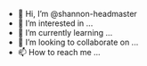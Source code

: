 - 👋 Hi, I’m @shannon-headmaster
- 👀 I’m interested in ...
- 🌱 I’m currently learning ...
- 💞️ I’m looking to collaborate on ...
- 📫 How to reach me ...

<!---
shannon-headmaster/shannon-headmaster is a ✨ special ✨ repository because its `README.md` (this file) appears on your GitHub profile.
You can click the Preview link to take a look at your changes.
--->
